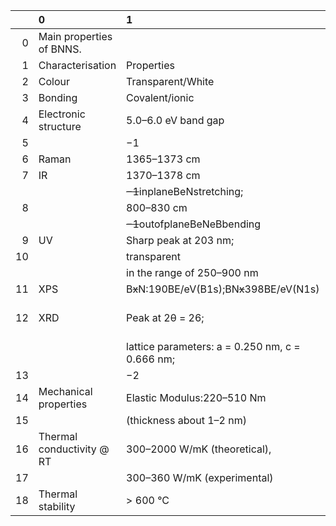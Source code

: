 |    | 0                         | 1                                                | 2                           | 3          |
|---:|:--------------------------|:-------------------------------------------------|:----------------------------|:-----------|
|  0 | Main properties of BNNS.  |                                                  |                             |            |
|  1 | Characterisation          | Properties                                       |                             | References |
|  2 | Colour                    | Transparent/White                                |                             | [82]       |
|  3 | Bonding                   | Covalent/ionic                                   |                             | [82]       |
|  4 | Electronic structure      | 5.0–6.0 eV band gap                              |                             | [82]       |
|  5 |                           | −1                                               |                             |            |
|  6 | Raman                     | 1365–1373 cm                                     |                             | [20,83,84] |
|  7 | IR                        | 1370–1378 cm                                     |                             | [84–87]    |
|    |                           | <s>−1</s>inplaneBeNstretching;                   |                             |            |
|  8 |                           | 800–830 cm                                       |                             |            |
|    |                           | <s>−1</s>outofplaneBeNeBbending                  |                             |            |
|  9 | UV                        | Sharp peak at 203 nm;                            |                             | [20]       |
| 10 |                           | transparent                                      |                             |            |
|    |                           | in the range of 250–900 nm                       |                             |            |
| 11 | XPS                       | B<s>x</s>N:190BE/eV(B1s);BN<s>x</s>398BE/eV(N1s) |                             | [20,85,88] |
| 12 | XRD                       | Peak at 2θ = 26;                                 | interlayer spacing:0.333 nm | [83,85–87] |
|    |                           | lattice parameters: a = 0.250 nm, c = 0.666 nm;  |                             |            |
| 13 |                           | −2                                               |                             |            |
| 14 | Mechanical properties     | Elastic Modulus:220–510 Nm                       |                             | [82]       |
| 15 |                           | (thickness about 1–2 nm)                         |                             |            |
| 16 | Thermal conductivity @ RT | 300–2000 W/mK (theoretical),                     |                             | [82,89]    |
| 17 |                           | 300–360 W/mK (experimental)                      |                             |            |
| 18 | Thermal stability         | > 600 °C                                         |                             | [82]       |